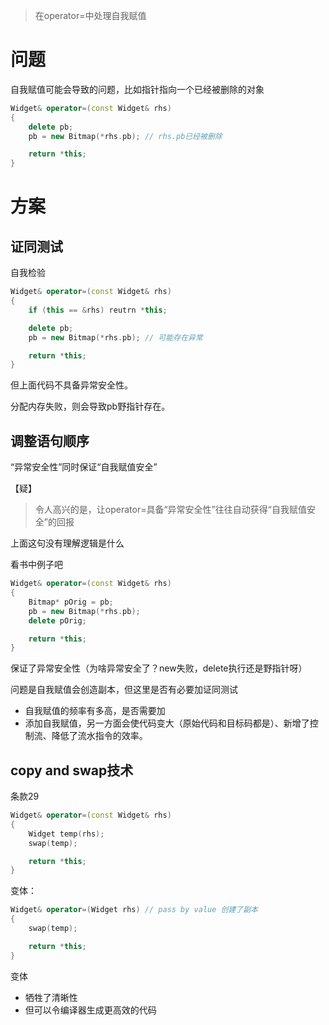 > 在operator=中处理自我赋值

# 问题

自我赋值可能会导致的问题，比如指针指向一个已经被删除的对象

```c++
Widget& operator=(const Widget& rhs)
{
    delete pb;
    pb = new Bitmap(*rhs.pb); // rhs.pb已经被删除

    return *this;
}
```

# 方案

## 证同测试

自我检验

```c++
Widget& operator=(const Widget& rhs)
{
    if (this == &rhs) reutrn *this;

    delete pb;
    pb = new Bitmap(*rhs.pb); // 可能存在异常

    return *this;
}
```

但上面代码不具备异常安全性。

分配内存失败，则会导致pb野指针存在。

## 调整语句顺序

“异常安全性”同时保证“自我赋值安全”

【疑】

> 令人高兴的是，让operator=具备“异常安全性”往往自动获得“自我赋值安全”的回报

上面这句没有理解逻辑是什么

看书中例子吧

```c++
Widget& operator=(const Widget& rhs)
{
    Bitmap* pOrig = pb;
    pb = new Bitmap(*rhs.pb);
    delete pOrig;

    return *this;
}
```

保证了异常安全性（为啥异常安全了？new失败，delete执行还是野指针呀）

问题是自我赋值会创造副本，但这里是否有必要加证同测试

- 自我赋值的频率有多高，是否需要加
- 添加自我赋值，另一方面会使代码变大（原始代码和目标码都是）、新增了控制流、降低了流水指令的效率。

## copy and swap技术

条款29

```c++
Widget& operator=(const Widget& rhs)
{
    Widget temp(rhs);
    swap(temp);

    return *this;
}
```

变体：

```c++
Widget& operator=(Widget rhs) // pass by value 创建了副本
{
    swap(temp);

    return *this;
}
```

变体

- 牺牲了清晰性
- 但可以令编译器生成更高效的代码

